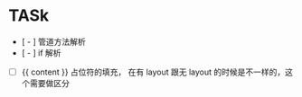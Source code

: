# TASk

- [ - ] 管道方法解析
- [ - ] if 解析

- [ ] {{ content }} 占位符的填充， 在有 layout 跟无 layout 的时候是不一样的，这个需要做区分
